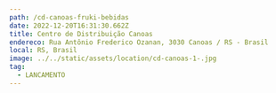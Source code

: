 ```yaml
---
path: /cd-canoas-fruki-bebidas
date: 2022-12-20T16:31:30.662Z
title: Centro de Distribuição Canoas
endereco: Rua Antônio Frederico Ozanan, 3030 Canoas / RS - Brasil
local: RS, Brasil
image: ../../static/assets/location/cd-canoas-1-.jpg
tag:
  - LANCAMENTO
---
```

